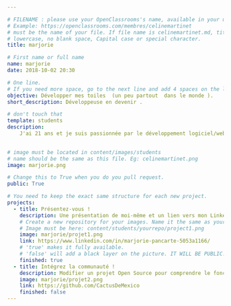 ```yaml
---

# FILENAME : please use your OpenClassrooms's name, available in your url.
# Example: https://openclassrooms.com/membres/celinemartinet
# must be the name of your file. If file name is celinemartinet.md, title is celinemartinet.
# lowercase, no blank space, Capital case or special character.
title: marjorie

# First name or full name
name: marjorie
date: 2018-10-02 20:30

# One line.
# If you need more space, go to the next line and add 4 spaces on the left, as in 'description'.
objective: Développer mes toiles  (un peu partout  dans le monde ).
short_description: Développeuse en devenir .

# don't touch that
template: students
description:
    J'ai 21 ans et je suis passionnée par le développement logiciel/web j'ai pour but de devenir développeuse JAVA/J2EE
   

# image must be located in content/images/students
# name should be the same as this file. Eg: celinemartinet.png
image: marjorie.png

# Change this to True when you do you pull request.
public: True

# You need to keep the exact same structure for each new project.
projects:
  - title: Présentez-vous !
    description: Une présentation de moi-même et un lien vers mon LinkedIn.
    # Create a new repository for your images. Name it the same as your nickname and profile picture.
    # Image must be here: content/students/yourrepo/project1.png
    image: marjorie/projet1.png
    link: https://www.linkedin.com/in/marjorie-pancarte-5053a1166/
    # 'true' makes it fully available.
    # 'false' will add a black layer on the picture. IT WILL BE PUBLIC!
    finished: true
  - title: Intégrez la communauté !
    description: Modifier un projet Open Source pour comprendre le fonctionnement de Git, de Github et des pull requests. 
    image: marjorie/projet2.png
    link: https://github.com/CactusDeMexico
    finished: false
---
```

